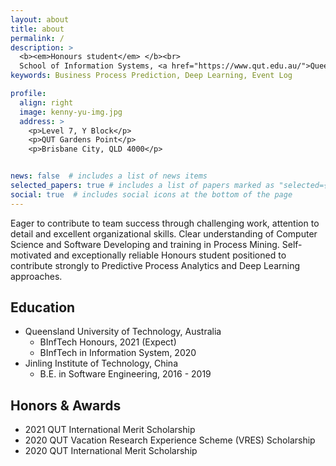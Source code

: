```yaml
---
layout: about
title: about
permalink: /
description: >
  <b><em>Honours student</em> </b><br>
  School of Information Systems, <a href="https://www.qut.edu.au/">Queensland University of Technology</a>
keywords: Business Process Prediction, Deep Learning, Event Log

profile:
  align: right
  image: kenny-yu-img.jpg
  address: >
    <p>Level 7, Y Block</p>
    <p>QUT Gardens Point</p>
    <p>Brisbane City, QLD 4000</p>


news: false  # includes a list of news items
selected_papers: true # includes a list of papers marked as "selected={true}"
social: true  # includes social icons at the bottom of the page
---
```


Eager to contribute to team success through challenging work, attention to detail and excellent organizational skills. Clear understanding of Computer Science and Software Developing and training in Process Mining. Self-motivated and exceptionally reliable Honours student positioned to contribute strongly to Predictive Process Analytics and Deep Learning approaches.

## Education

* Queensland University of Technology, Australia
  * BInfTech Honours, 2021 (Expect)
  * BInfTech in Information System, 2020
* Jinling Institute of Technology, China
  * B.E. in Software Engineering, 2016 - 2019

## Honors & Awards

* 2021 QUT International Merit Scholarship
* 2020 QUT Vacation Research Experience Scheme (VRES) Scholarship
* 2020 QUT International Merit Scholarship
